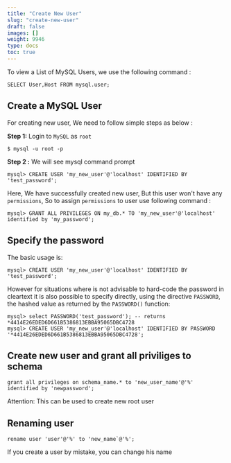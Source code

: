 ```yaml
---
title: "Create New User"
slug: "create-new-user"
draft: false
images: []
weight: 9946
type: docs
toc: true
---
```


To view a List of MySQL Users, we use the following command :

    SELECT User,Host FROM mysql.user;

## Create a MySQL User
For creating new user, We need to follow simple steps as below :

**Step 1:** Login to `MySQL` as `root`

    $ mysql -u root -p

**Step 2 :** We will see mysql command prompt

    mysql> CREATE USER 'my_new_user'@'localhost' IDENTIFIED BY 'test_password';

Here, We have successfully created new user, But this user won't have any `permissions`, So to assign `permissions` to user use following command :

    mysql> GRANT ALL PRIVILEGES ON my_db.* TO 'my_new_user'@'localhost' identified by 'my_password';



## Specify the password
The basic usage is:
```
mysql> CREATE USER 'my_new_user'@'localhost' IDENTIFIED BY 'test_password';
```

However for situations where is not advisable to hard-code the password in cleartext  it is also possible to specify directly, using the directive `PASSWORD`, the hashed value as returned by the `PASSWORD()` function:
```
mysql> select PASSWORD('test_password'); -- returns *4414E26EDED6D661B5386813EBBA95065DBC4728
mysql> CREATE USER 'my_new_user'@'localhost' IDENTIFIED BY PASSWORD '*4414E26EDED6D661B5386813EBBA95065DBC4728';
```

## Create new user and grant all priviliges to schema
```
grant all privileges on schema_name.* to 'new_user_name'@'%' identified by 'newpassword';
```

Attention: This can be used to create new root user

## Renaming user
```
rename user 'user'@'%' to 'new_name`@'%';
```

If you create a user by mistake, you can change his name

